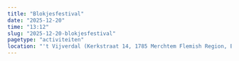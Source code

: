 ```yaml
---
title: "Blokjesfestival"
date: "2025-12-20"
time: "13:12"
slug: "2025-12-20-blokjesfestival"
pagetype: "activiteiten"
location: "'t Vijverdal (Kerkstraat 14, 1785 Merchtem Flemish Region, Belgium)"
---
```




